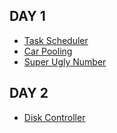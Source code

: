 ## DAY 1
- [Task Scheduler](https://leetcode.com/problems/task-scheduler/)
- [Car Pooling](https://leetcode.com/problems/car-pooling/)
- [Super Ugly Number](https://leetcode.com/problems/super-ugly-number/)

## DAY 2
- [Disk Controller](https://programmers.co.kr/learn/courses/30/lessons/42627)
